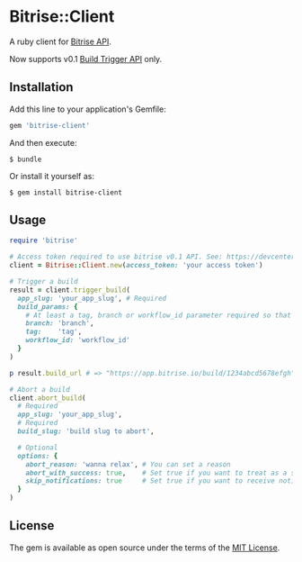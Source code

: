 # Bitrise::Client

A ruby client for [Bitrise API](https://devcenter.bitrise.io/#bitrise-api).

Now supports v0.1 [Build Trigger API](https://devcenter.bitrise.io/api/build-trigger/) only.

## Installation

Add this line to your application's Gemfile:

```ruby
gem 'bitrise-client'
```

And then execute:

    $ bundle

Or install it yourself as:

    $ gem install bitrise-client

## Usage

```ruby
require 'bitrise'

# Access token required to use bitrise v0.1 API. See: https://devcenter.bitrise.io/en/api/authenticating-with-the-bitrise-api.html
client = Bitrise::Client.new(access_token: 'your access token')

# Trigger a build
result = client.trigger_build(
  app_slug: 'your_app_slug', # Required
  build_params: {
    # At least a tag, branch or workflow_id parameter required so that Bitrise can identify which workflow to run
    branch: 'branch',
    tag:    'tag',
    workflow_id: 'workflow_id'
  }
)

p result.build_url # => "https://app.bitrise.io/build/1234abcd5678efgh"

# Abort a build
client.abort_build(
  # Required
  app_slug: 'your_app_slug',
  # Required
  build_slug: 'build slug to abort',

  # Optional
  options: {
    abort_reason: 'wanna relax', # You can set a reason
    abort_with_success: true,    # Set true if you want to treat as a successful
    skip_notifications: true     # Set true if you want to receive notification even if your notification setting in app is off
  }
)
```


## License

The gem is available as open source under the terms of the [MIT License](https://opensource.org/licenses/MIT).
